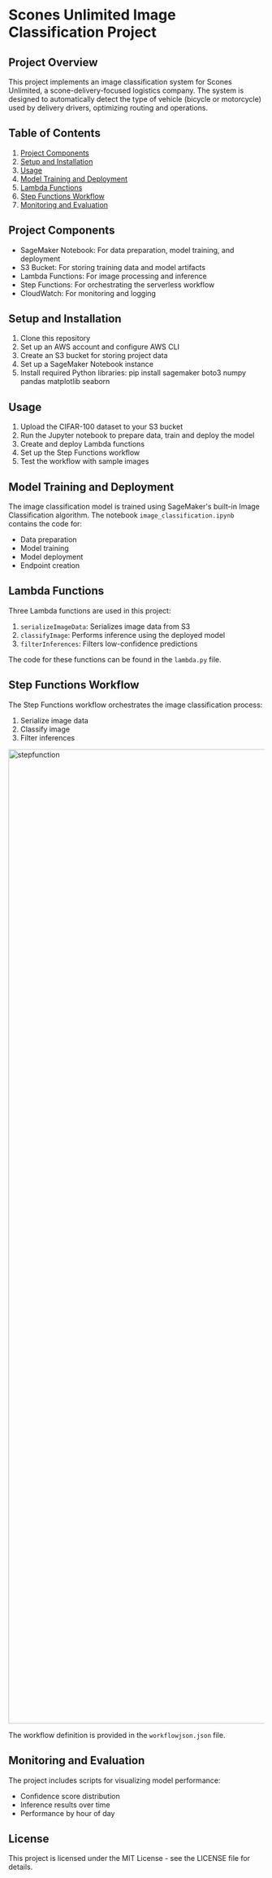 # Scones Unlimited Image Classification Project

## Project Overview

This project implements an image classification system for Scones Unlimited, a scone-delivery-focused logistics company. The system is designed to automatically detect the type of vehicle (bicycle or motorcycle) used by delivery drivers, optimizing routing and operations.

## Table of Contents

1. [Project Components](#project-components)
2. [Setup and Installation](#setup-and-installation)
3. [Usage](#usage)
4. [Model Training and Deployment](#model-training-and-deployment)
5. [Lambda Functions](#lambda-functions)
6. [Step Functions Workflow](#step-functions-workflow)
7. [Monitoring and Evaluation](#monitoring-and-evaluation)

## Project Components

- SageMaker Notebook: For data preparation, model training, and deployment
- S3 Bucket: For storing training data and model artifacts
- Lambda Functions: For image processing and inference
- Step Functions: For orchestrating the serverless workflow
- CloudWatch: For monitoring and logging

## Setup and Installation

1. Clone this repository
2. Set up an AWS account and configure AWS CLI
3. Create an S3 bucket for storing project data
4. Set up a SageMaker Notebook instance
5. Install required Python libraries: pip install sagemaker boto3 numpy pandas matplotlib seaborn

## Usage

1. Upload the CIFAR-100 dataset to your S3 bucket
2. Run the Jupyter notebook to prepare data, train and deploy the model
3. Create and deploy Lambda functions
4. Set up the Step Functions workflow
5. Test the workflow with sample images

## Model Training and Deployment

The image classification model is trained using SageMaker's built-in Image Classification algorithm. The notebook `image_classification.ipynb` contains the code for:

- Data preparation
- Model training
- Model deployment
- Endpoint creation

## Lambda Functions

Three Lambda functions are used in this project:

1. `serializeImageData`: Serializes image data from S3
2. `classifyImage`: Performs inference using the deployed model
3. `filterInferences`: Filters low-confidence predictions

The code for these functions can be found in the `lambda.py` file.

## Step Functions Workflow

The Step Functions workflow orchestrates the image classification process:

1. Serialize image data
2. Classify image
3. Filter inferences
<img width="1916" alt="stepfunction" src="https://github.com/user-attachments/assets/88dd708a-9ce2-4c01-82ad-ef0145cd51e1">

The workflow definition is provided in the `workflowjson.json` file.

## Monitoring and Evaluation

The project includes scripts for visualizing model performance:

- Confidence score distribution
- Inference results over time
- Performance by hour of day

## License

This project is licensed under the MIT License - see the LICENSE file for details.
